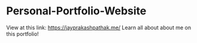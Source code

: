 # Personal-Portfolio-Website
View at this link: 
https://jayprakashpathak.me/ 
Learn all about about me on this portfolio!

